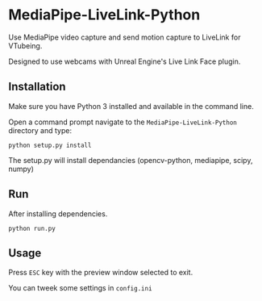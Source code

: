 # MediaPipe-LiveLink-Python
Use MediaPipe video capture and send motion capture to LiveLink for VTubeing.

Designed to use webcams with Unreal Engine's Live Link Face plugin.


## Installation

Make sure you have Python 3  installed and available in the command line.

Open a command prompt navigate to the `MediaPipe-LiveLink-Python` directory and type:

```
python setup.py install
```

The setup.py will install dependancies (opencv-python, mediapipe, scipy, numpy)

## Run

After installing dependencies.

```
python run.py
```

## Usage

Press `ESC` key with the preview window selected to exit.

You can tweek some settings in `config.ini`
